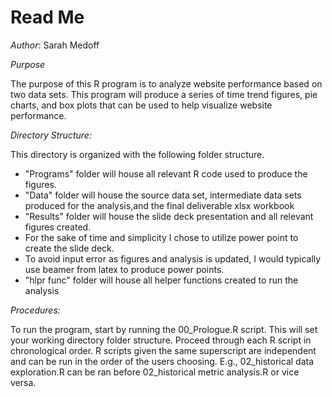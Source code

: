 # Read Me 
*Author*: Sarah Medoff

*Purpose* 

The purpose of this R program is to analyze website performance based on two data sets. This program will produce a series of time trend figures, pie charts, and box plots that can be used to help visualize website performance. 


*Directory Structure:*

This directory is organized with the following folder structure. 
- "Programs" folder will house all relevant R code used to produce the figures.
- "Data" folder will house the source data set, intermediate data sets produced for the analysis,and the final deliverable xlsx workbook
- "Results" folder will house the slide deck presentation and all relevant figures created. 
- For the sake of time and simplicity I chose to utilize power point to create the slide deck. 
- To avoid input error as figures and analysis is updated, I would typically use beamer from latex to produce power points. 
- "hlpr func" folder will house all helper functions created to run the analysis 

*Procedures:*

To run the program, start by running the 00_Prologue.R script. This will set your working directory folder structure. Proceed through each R script in chronological order. R scripts given the same superscript are independent and can be run in the order of the users choosing. E.g., 02_historical data exploration.R can be ran before 02_historical metric analysis.R or vice versa. 


